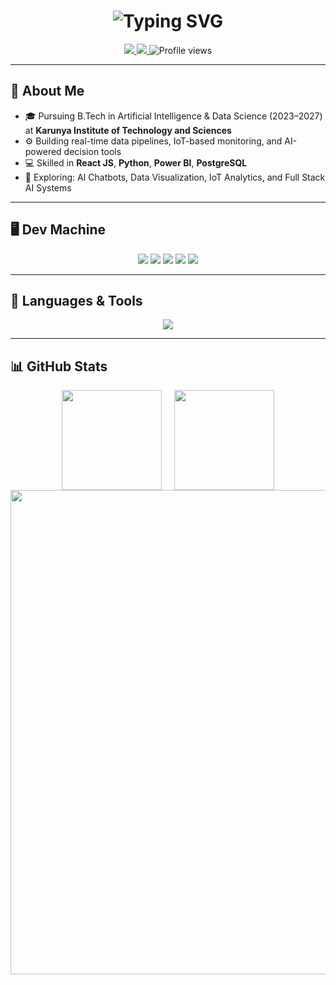 <h1 align="center">
  <img src="https://readme-typing-svg.demolab.com?font=Fira+Code&size=32&pause=1000&center=true&vCenter=true&width=435&lines=Hi%2C+I'm+Earnest+S.;AI+%26+Data+Enthusiast;IoT+Developer+%7C" alt="Typing SVG" />
</h1>

<p align="center">
  <a href="https://earni.netlify.app" target="_blank">
    <img src="https://img.shields.io/badge/Portfolio-View-blue?style=for-the-badge&logo=googlechrome&logoColor=white" />
  </a>
  <a href="https://linkedin.com/in/earnest-s-7039b0287/">
    <img src="https://img.shields.io/badge/LinkedIn-Connect-blue?style=for-the-badge&logo=linkedin&logoColor=white" />
  </a>
  <img src="https://komarev.com/ghpvc/?username=earnest-s&style=for-the-badge&color=blue" alt="Profile views" />
</p>

<hr />

## 👤 About Me

- 🎓 Pursuing B.Tech in Artificial Intelligence & Data Science (2023–2027) at **Karunya Institute of Technology and Sciences**
- ⚙️ Building real-time data pipelines, IoT-based monitoring, and AI-powered decision tools
- 💻 Skilled in **React JS**, **Python**, **Power BI**, **PostgreSQL**
- 🚀 Exploring: AI Chatbots, Data Visualization, IoT Analytics, and Full Stack AI Systems

---

## 🖥️ Dev Machine

<p align="center">
  <img src="https://img.shields.io/badge/Lenovo-LOQ-E2231A?style=for-the-badge&logo=lenovo&logoColor=white" />
  <img src="https://img.shields.io/badge/Intel-Core_i7-0071C5?style=for-the-badge&logo=intel&logoColor=white" />
  <img src="https://img.shields.io/badge/NVIDIA-RTX_4050-76B900?style=for-the-badge&logo=nvidia&logoColor=white" />
  <img src="https://img.shields.io/badge/RAM-24GB_DDR5-0A66C2?style=for-the-badge" />
  <img src="https://img.shields.io/badge/OS-Windows_11-0078D4?style=for-the-badge&logo=windows&logoColor=white" /> 
</p>

---

## 🧰 Languages & Tools

<p align="center">
  <img src="https://skillicons.dev/icons?i=python,js,react,nodejs,postgresql,html,css,vscode,github,git,powershell,arduino,raspberrypi" />
</p>

---

## 📊 GitHub Stats

<div align="center" style="display: flex; flex-wrap: wrap; justify-content: center; gap: 20px;">

  <!-- Stats Card -->
  <img src="https://github-readme-stats.vercel.app/api?username=earnest-s&show_icons=true&theme=tokyonight&hide_border=true&include_all_commits=true&count_private=true&card_width=420" height="160px" />

  <!-- Languages Card (Height Matched) -->
  <img src="https://github-readme-stats.vercel.app/api/top-langs/?username=earnest-s&layout=compact&theme=tokyonight&hide_border=true&card_width=420" height="160px" />

</div>

<!-- Activity Graph -->
<div align="center">
  <img src="https://github-readme-activity-graph.vercel.app/graph?username=earnest-s&theme=tokyo-night&hide_border=true&area=true&radius=16" width="775px" />
</div>
